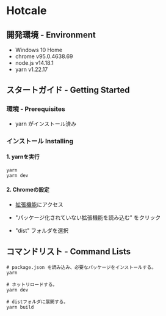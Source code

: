 # Hotcale

## 開発環境 - Environment
- Windows 10 Home
- chrome v95.0.4638.69
- node.js v14.18.1
- yarn v1.22.17

## スタートガイド - Getting Started

### 環境 - Prerequisites

- yarn がインストール済み

### インストール Installing

#### 1. yarnを実行

```
yarn
yarn dev
```

#### 2. Chromeの設定

- [拡張機能](chrome://extensions/)にアクセス

- "パッケージ化されていない拡張機能を読み込む" をクリック

- "dist" フォルダを選択

## コマンドリスト - Command Lists

```
# package.json を読み込み、必要なパッケージをインストールする。
yarn

# ホットリロードする。
yarn dev

# distフォルダに展開する。
yarn build
```